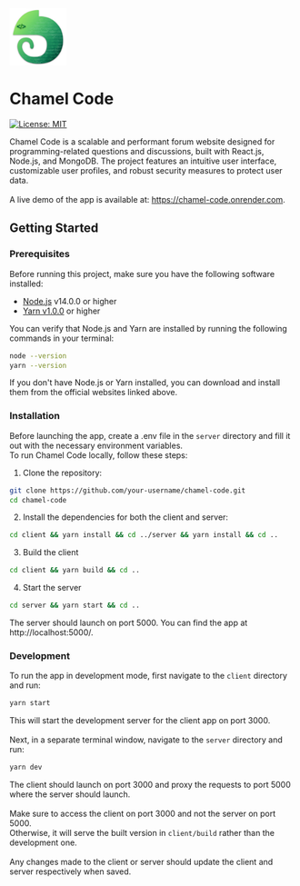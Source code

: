 <img src="/client/src/images/logo.png" alt="Chamel Code logo" width="100" height="100">

# Chamel Code
[![License: MIT](https://img.shields.io/badge/License-MIT-yellow.svg)](https://opensource.org/licenses/MIT)

Chamel Code is a scalable and performant forum website designed for programming-related questions and discussions, built with React.js, Node.js, and MongoDB. The project features an intuitive user interface, customizable user profiles, and robust security measures to protect user data.</br>
</br>
A live demo of the app is available at: https://chamel-code.onrender.com.

## Getting Started

### Prerequisites

Before running this project, make sure you have the following software installed:

* [Node.js](https://nodejs.org/en/) v14.0.0 or higher
* [Yarn v1.0.0](https://yarnpkg.com/) or higher

You can verify that Node.js and Yarn are installed by running the following commands in your terminal:

```sh
node --version
yarn --version
```

If you don't have Node.js or Yarn installed, you can download and install them from the official websites linked above.

### Installation

Before launching the app, create a .env file in the `server` directory and fill it out with the necessary environment variables.</br>
To run Chamel Code locally, follow these steps:

1. Clone the repository:

```sh
git clone https://github.com/your-username/chamel-code.git
cd chamel-code
``` 

2. Install the dependencies for both the client and server:

```sh
cd client && yarn install && cd ../server && yarn install && cd ..
```

3. Build the client

```sh
cd client && yarn build && cd ..
```

4. Start the server

```sh
cd server && yarn start && cd ..
```

The server should launch on port 5000. You can find the app at http://localhost:5000/.

### Development

To run the app in development mode, first navigate to the `client` directory and run:

```sh
yarn start
```

This will start the development server for the client app on port 3000.</br>
</br>
Next, in a separate terminal window, navigate to the `server` directory and run:

```sh
yarn dev
```

The client should launch on port 3000 and proxy the requests to port 5000 where the server should launch.</br>
</br>
Make sure to access the client on port 3000 and not the server on port 5000.</br>
Otherwise, it will serve the built version in `client/build` rather than the development one.</br>
</br>
Any changes made to the client or server should update the client and server respectively when saved.
